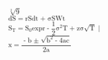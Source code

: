 


<math xmlns="http://www.w3.org/1998/Math/MathML">
  <mstyle displaystyle="true">
    <mroot>
      <mrow>
        <mn> 9 </mn>
      </mrow>
      <mrow>
        <mn> 2 </mn>
      </mrow>
    </mroot>
  </mstyle>
</math>
<br/>
<math xmlns="http://www.w3.org/1998/Math/MathML">
  <mstyle displaystyle="true">
    <mi> d </mi>
    <mi> S </mi>
    <mo> = </mo>
    <mi> r </mi>
    <mi> S </mi>
    <mi> dt </mi>
    <mo> + </mo>
    <mi> &#x03C3;<!--greek small letter sigma--> </mi>
    <mi> S </mi>
    <mi> W </mi>
    <mfenced>
      <mrow>
        <mi> t </mi>
      </mrow>
    </mfenced>
  </mstyle>
</math>
<br/>
<math xmlns="http://www.w3.org/1998/Math/MathML">
  <mstyle displaystyle="true">
    <msub>
      <mrow>
        <mi> S </mi>
      </mrow>
      <mrow>
        <mi> T </mi>
      </mrow>
    </msub>
    <mo> = </mo>
    <msub>
      <mrow>
        <mi> S </mi>
      </mrow>
      <mrow>
        <mn> 0 </mn>
      </mrow>
    </msub>
    <mi> exp </mi>
    <mfenced>
      <mrow>
        <mi> r </mi>
        <mo> - </mo>
        <mfrac>
          <mrow>
            <mn> 1 </mn>
          </mrow>
          <mrow>
            <mn> 2 </mn>
          </mrow>
        </mfrac>
        <msup>
          <mrow>
            <mi> &#x03C3;<!--greek small letter sigma--> </mi>
          </mrow>
          <mrow>
            <mn> 2 </mn>
          </mrow>
        </msup>
      </mrow>
    </mfenced>
    <mi> T </mi>
    <mo> + </mo>
    <mi> z </mi>
    <mi> &#x03C3;<!--greek small letter sigma--> </mi>
    <msqrt>
      <mi> T </mi>
    </msqrt>
    <mo> | </mo>
  </mstyle>
</math>
<br>
<math xmlns="http://www.w3.org/1998/Math/MathML">
  <mstyle displaystyle="true">
    <mi> x </mi>
    <mo> = </mo>
    <mfrac>
      <mrow>
        <mo> - </mo>
        <mi> b </mi>
        <mo> &#x00B1;<!--plus-minus sign--> </mo>
        <msqrt>
          <msup>
            <mrow>
              <mi> b </mi>
            </mrow>
            <mrow>
              <mn> 2 </mn>
            </mrow>
          </msup>
          <mo> - </mo>
          <mn> 4 </mn>
          <mi> a </mi>
          <mi> c </mi>
        </msqrt>
      </mrow>
      <mrow>
        <mn> 2 </mn>
        <mi> a </mi>
      </mrow>
    </mfrac>
  </mstyle>
</math>
